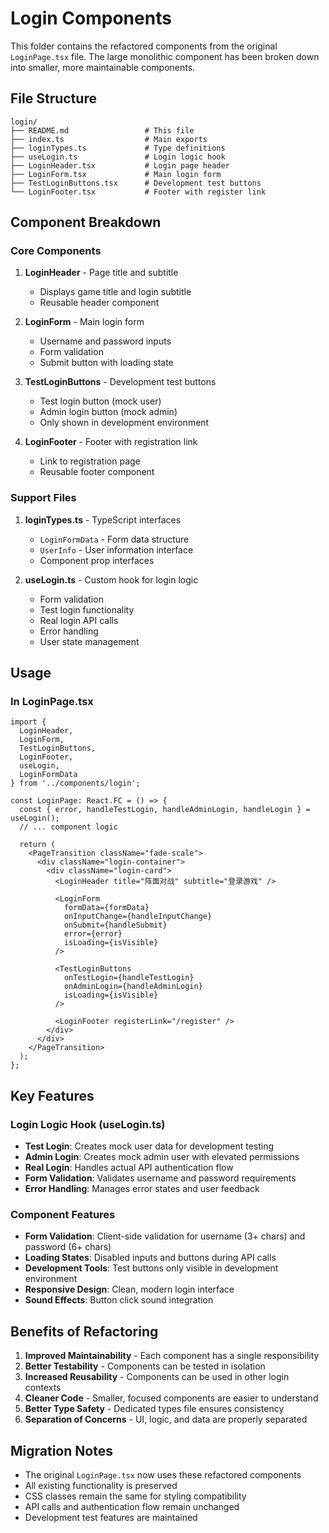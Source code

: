 # Login Components

This folder contains the refactored components from the original `LoginPage.tsx` file. The large monolithic component has been broken down into smaller, more maintainable components.

## File Structure

```
login/
├── README.md                 # This file
├── index.ts                  # Main exports
├── loginTypes.ts             # Type definitions
├── useLogin.ts               # Login logic hook
├── LoginHeader.tsx           # Login page header
├── LoginForm.tsx             # Main login form
├── TestLoginButtons.tsx      # Development test buttons
└── LoginFooter.tsx           # Footer with register link
```

## Component Breakdown

### Core Components

1. **LoginHeader** - Page title and subtitle
   - Displays game title and login subtitle
   - Reusable header component

2. **LoginForm** - Main login form
   - Username and password inputs
   - Form validation
   - Submit button with loading state

3. **TestLoginButtons** - Development test buttons
   - Test login button (mock user)
   - Admin login button (mock admin)
   - Only shown in development environment

4. **LoginFooter** - Footer with registration link
   - Link to registration page
   - Reusable footer component

### Support Files

1. **loginTypes.ts** - TypeScript interfaces
   - `LoginFormData` - Form data structure
   - `UserInfo` - User information interface
   - Component prop interfaces

2. **useLogin.ts** - Custom hook for login logic
   - Form validation
   - Test login functionality
   - Real login API calls
   - Error handling
   - User state management

## Usage

### In LoginPage.tsx

```tsx
import {
  LoginHeader,
  LoginForm,
  TestLoginButtons,
  LoginFooter,
  useLogin,
  LoginFormData
} from '../components/login';

const LoginPage: React.FC = () => {
  const { error, handleTestLogin, handleAdminLogin, handleLogin } = useLogin();
  // ... component logic
  
  return (
    <PageTransition className="fade-scale">
      <div className="login-container">
        <div className="login-card">
          <LoginHeader title="阵面对战" subtitle="登录游戏" />
          
          <LoginForm
            formData={formData}
            onInputChange={handleInputChange}
            onSubmit={handleSubmit}
            error={error}
            isLoading={isVisible}
          />
          
          <TestLoginButtons
            onTestLogin={handleTestLogin}
            onAdminLogin={handleAdminLogin}
            isLoading={isVisible}
          />
          
          <LoginFooter registerLink="/register" />
        </div>
      </div>
    </PageTransition>
  );
};
```

## Key Features

### Login Logic Hook (useLogin.ts)

- **Test Login**: Creates mock user data for development testing
- **Admin Login**: Creates mock admin user with elevated permissions
- **Real Login**: Handles actual API authentication flow
- **Form Validation**: Validates username and password requirements
- **Error Handling**: Manages error states and user feedback

### Component Features

- **Form Validation**: Client-side validation for username (3+ chars) and password (6+ chars)
- **Loading States**: Disabled inputs and buttons during API calls
- **Development Tools**: Test buttons only visible in development environment
- **Responsive Design**: Clean, modern login interface
- **Sound Effects**: Button click sound integration

## Benefits of Refactoring

1. **Improved Maintainability** - Each component has a single responsibility
2. **Better Testability** - Components can be tested in isolation
3. **Increased Reusability** - Components can be used in other login contexts
4. **Cleaner Code** - Smaller, focused components are easier to understand
5. **Better Type Safety** - Dedicated types file ensures consistency
6. **Separation of Concerns** - UI, logic, and data are properly separated

## Migration Notes

- The original `LoginPage.tsx` now uses these refactored components
- All existing functionality is preserved
- CSS classes remain the same for styling compatibility
- API calls and authentication flow remain unchanged
- Development test features are maintained
